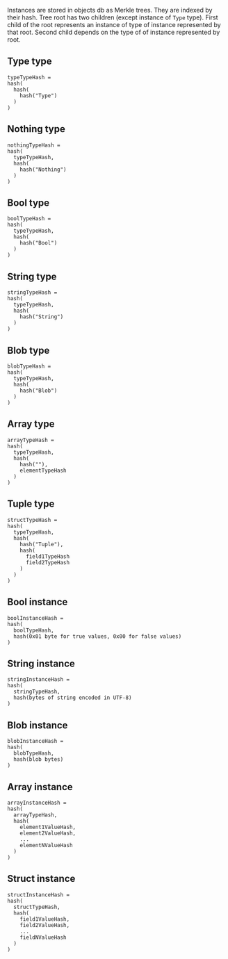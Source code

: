 
Instances are stored in objects db as Merkle trees.
They are indexed by their hash.
Tree root has two children (except instance of `Type` type).
First child of the root represents an instance of type of instance represented by that root.
Second child depends on the type of of instance represented by root.

Type type
---------

```
typeTypeHash =
hash(
  hash(
    hash("Type")
  )
)
```

Nothing type
---------

```
nothingTypeHash =
hash(
  typeTypeHash,
  hash(
    hash("Nothing")
  )
)
```

Bool type
---------

```
boolTypeHash =
hash(
  typeTypeHash,
  hash(
    hash("Bool")
  )
)
```

String type
-----------

```
stringTypeHash =
hash(
  typeTypeHash,
  hash(
    hash("String")
  )
)
```

Blob type
---------

```
blobTypeHash =
hash(
  typeTypeHash,
  hash(
    hash("Blob")
  )
)
```

Array type
----------

```
arrayTypeHash =
hash(
  typeTypeHash,
  hash(
    hash(""),
    elementTypeHash
  )
)
```

Tuple type
-----------

```
structTypeHash =
hash(
  typeTypeHash,
  hash(
    hash("Tuple"),
    hash(
      field1TypeHash
      field2TypeHash
    )
  )
)
```

Bool instance
---------------

```
boolInstanceHash =
hash(
  boolTypeHash,
  hash(0x01 byte for true values, 0x00 for false values)
)
```

String instance
---------------

```
stringInstanceHash =
hash(
  stringTypeHash,
  hash(bytes of string encoded in UTF-8)
)
```

Blob instance
-------------

```
blobInstanceHash =
hash(
  blobTypeHash,
  hash(blob bytes)
)
```

Array instance
--------------

```
arrayInstanceHash =
hash(
  arrayTypeHash,
  hash(
    element1ValueHash,
    element2ValueHash,
    ...
    elementNValueHash
  )
)
```

Struct instance
---------------

```
structInstanceHash =
hash(
  structTypeHash,
  hash(
    field1ValueHash,
    field2ValueHash,
    ...
    fieldNValueHash
  )
)
```
